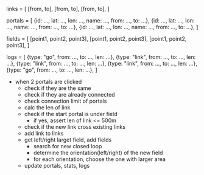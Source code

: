 links = [
    [from, to],
    [from, to],
    [from, to],
]

portals = [
    {id: ..., lat: ..., lon: ..., name: ..., from: ..., to: ...},
    {id: ..., lat: ..., lon: ..., name: ..., from: ..., to: ...},
    {id: ..., lat: ..., lon: ..., name: ..., from: ..., to: ...},
]

fields = [
    [point1, point2, point3],
    [point1, point2, point3],
    [point1, point2, point3],
]

logs = [
    {type: "go", from: ..., to: ..., len: ...},
    {type: "link", from: ..., to: ..., len: ...},
    {type: "link", from: ..., to: ..., len: ...},
    {type: "link", from: ..., to: ..., len: ...},
    {type: "go", from: ..., to: ..., len: ...},
]

- when 2 portals are clicked
    - check if they are the same
    - check if they are already connected
    - check connection limit of portals
    - calc the len of link
    - check if the start portal is under field
        - if yes, assert len of link <= 500m
    - check if the new link cross existing links
    - add link to links
    - get left/right larget field, add fields
        - search for new closed loop
        - determine the orientation(left/right) of the new field
        - for each orientation, choose the one with larger area
    - update portals, stats, logs









